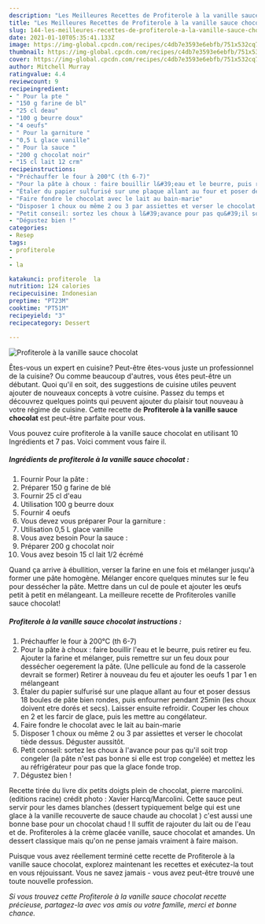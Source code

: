 ```yaml
---
description: "Les Meilleures Recettes de Profiterole à la vanille sauce chocolat"
title: "Les Meilleures Recettes de Profiterole à la vanille sauce chocolat"
slug: 144-les-meilleures-recettes-de-profiterole-a-la-vanille-sauce-chocolat
date: 2021-01-10T05:35:41.133Z
image: https://img-global.cpcdn.com/recipes/c4db7e3593e6ebfb/751x532cq70/profiterole-a-la-vanille-sauce-chocolat-photo-principale-de-la-recette.jpg
thumbnail: https://img-global.cpcdn.com/recipes/c4db7e3593e6ebfb/751x532cq70/profiterole-a-la-vanille-sauce-chocolat-photo-principale-de-la-recette.jpg
cover: https://img-global.cpcdn.com/recipes/c4db7e3593e6ebfb/751x532cq70/profiterole-a-la-vanille-sauce-chocolat-photo-principale-de-la-recette.jpg
author: Mitchell Murray
ratingvalue: 4.4
reviewcount: 9
recipeingredient:
- " Pour la pte "
- "150 g farine de bl"
- "25 cl deau"
- "100 g beurre doux"
- "4 oeufs"
- " Pour la garniture "
- "0,5 L glace vanille"
- " Pour la sauce "
- "200 g chocolat noir"
- "15 cl lait 12 crm"
recipeinstructions:
- "Préchauffer le four à 200°C (th 6-7)"
- "Pour la pâte à choux : faire bouillir l&#39;eau et le beurre, puis retirer eu feu. Ajouter la farine et mélanger, puis remettre sur un feu doux pour dessécher oegerement la pâte. (Une pellicule au fond de la casserole devrait se former) Retirer à nouveau du feu et ajouter les oeufs 1 par 1 en mélangeant"
- "Étaler du papier sulfurisé sur une plaque allant au four et poser dessus 18 boules de pâte bien rondes, puis enfourner pendant 25min (les choux doivent etre dorés et secs). Laisser ensuite refroidir. Couper les choux en 2 et les farcir de glace, puis les mettre au congélateur."
- "Faire fondre le chocolat avec le lait au bain-marie"
- "Disposer 1 choux ou même 2 ou 3 par assiettes et verser le chocolat tiède dessus. Déguster aussitôt."
- "Petit conseil: sortez les choux à l&#39;avance pour pas qu&#39;il soit trop congeler (la pâte n&#39;est pas bonne si elle est trop congelée) et mettez les au réfrigérateur pour pas que la glace fonde trop."
- "Dégustez bien !"
categories:
- Resep
tags:
- profiterole
- 
- la

katakunci: profiterole  la 
nutrition: 124 calories
recipecuisine: Indonesian
preptime: "PT23M"
cooktime: "PT51M"
recipeyield: "3"
recipecategory: Dessert

---
```



![Profiterole à la vanille sauce chocolat](https://img-global.cpcdn.com/recipes/c4db7e3593e6ebfb/751x532cq70/profiterole-a-la-vanille-sauce-chocolat-photo-principale-de-la-recette.jpg)

Êtes-vous un expert en cuisine? Peut-être êtes-vous juste un professionnel de la cuisine? Ou comme beaucoup d'autres, vous êtes peut-être un débutant. Quoi qu'il en soit, des suggestions de cuisine utiles peuvent ajouter de nouveaux concepts à votre cuisine. Passez du temps et découvrez quelques points qui peuvent ajouter du plaisir tout nouveau à votre régime de cuisine. Cette recette de <strong> Profiterole à la vanille sauce chocolat </strong> est peut-être parfaite pour vous.

<!--inarticleads1-->

Vous pouvez cuire profiterole à la vanille sauce chocolat en utilisant 10 Ingrédients et 7 pas. Voici comment vous faire il.

##### Ingrédients de profiterole à la vanille sauce chocolat :

1. Fournir  Pour la pâte :
1. Préparer 150 g farine de blé
1. Fournir 25 cl d&#39;eau
1. Utilisation 100 g beurre doux
1. Fournir 4 oeufs
1. Vous devez vous préparer  Pour la garniture :
1. Utilisation 0,5 L glace vanille
1. Vous avez besoin  Pour la sauce :
1. Préparer 200 g chocolat noir
1. Vous avez besoin 15 cl lait 1/2 écrémé


Quand ça arrive à ébullition, verser la farine en une fois et mélanger jusqu&#39;à former une pâte homogène. Mélanger encore quelques minutes sur le feu pour dessécher la pâte. Mettre dans un cul de poule et ajouter les œufs petit à petit en mélangeant. La meilleure recette de Profiteroles vanille sauce chocolat! 

<!--inarticleads2-->

##### Profiterole à la vanille sauce chocolat instructions :

1. Préchauffer le four à 200°C (th 6-7)
1. Pour la pâte à choux : faire bouillir l&#39;eau et le beurre, puis retirer eu feu. Ajouter la farine et mélanger, puis remettre sur un feu doux pour dessécher oegerement la pâte. (Une pellicule au fond de la casserole devrait se former) Retirer à nouveau du feu et ajouter les oeufs 1 par 1 en mélangeant
1. Étaler du papier sulfurisé sur une plaque allant au four et poser dessus 18 boules de pâte bien rondes, puis enfourner pendant 25min (les choux doivent etre dorés et secs). Laisser ensuite refroidir. Couper les choux en 2 et les farcir de glace, puis les mettre au congélateur.
1. Faire fondre le chocolat avec le lait au bain-marie
1. Disposer 1 choux ou même 2 ou 3 par assiettes et verser le chocolat tiède dessus. Déguster aussitôt.
1. Petit conseil: sortez les choux à l&#39;avance pour pas qu&#39;il soit trop congeler (la pâte n&#39;est pas bonne si elle est trop congelée) et mettez les au réfrigérateur pour pas que la glace fonde trop.
1. Dégustez bien !


Recette tirée du livre dix petits doigts plein de chocolat, pierre marcolini. (editions racine) crédit photo : Xavier Harcq/Marcolini. Cette sauce peut servir pour les dames blanches (dessert typiquement belge qui est une glace à la vanille recouverte de sauce chaude au chocolat ) c&#39;est aussi une bonne base pour un chocolat chaud ! Il suffit de rajouter du lait ou de l&#39;eau et de. Profiteroles à la crème glacée vanille, sauce chocolat et amandes. Un dessert classique mais qu&#39;on ne pense jamais vraiment à faire maison. 

<!--inarticleads1-->

<p>
Puisque vous avez réellement terminé cette recette de Profiterole à la vanille sauce chocolat, explorez maintenant les recettes et exécutez-la tout en vous réjouissant. Vous ne savez jamais - vous avez peut-être trouvé une toute nouvelle profession.
</p>

<p>
<i>Si vous trouvez cette Profiterole à la vanille sauce chocolat recette précieuse, partagez-la avec vos amis ou votre famille, merci et bonne chance.</i>
</p>
